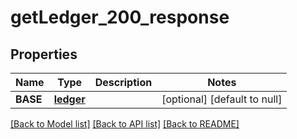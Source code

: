 # getLedger_200_response
## Properties

| Name | Type | Description | Notes |
|------------ | ------------- | ------------- | -------------|
| **BASE** | [**ledger**](ledger.md) |  | [optional] [default to null] |

[[Back to Model list]](../README.md#documentation-for-models) [[Back to API list]](../README.md#documentation-for-api-endpoints) [[Back to README]](../README.md)

